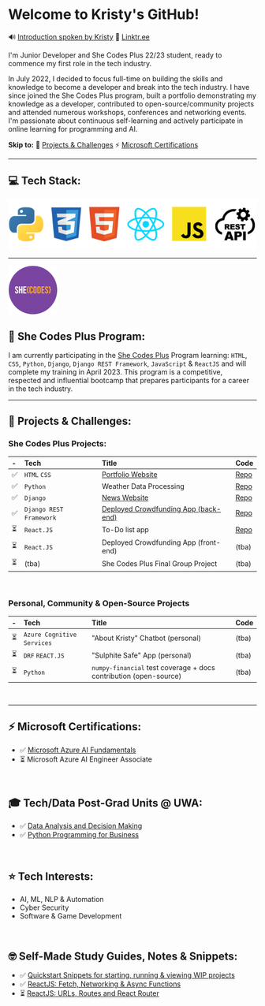 # Welcome to Kristy's GitHub!
🔊 [Introduction spoken by Kristy](https://www.dropbox.com/s/4wc3jeblu89qspr/intro_to_kristy_126sec.mp3?dl=0)  🔗 [Linktr.ee](https://linktr.ee/kristyleigh)

I'm Junior Developer and She Codes Plus 22/23 student, ready to commence my first role in the tech industry.
<p>In July 2022, I decided to focus full-time on building the skills and knowledge to become a developer and break into the tech industry. I have since joined the She Codes Plus program, built a portfolio demonstrating my knowledge as a developer, contributed to open-source/community projects and attended numerous workshops, conferences and networking events. I'm passionate about continuous self-learning and actively participate in online learning for programming and AI.
<br>

**Skip to:** 🚀 [Projects & Challenges](#-projects--challenges) ⚡ [Microsoft Certifications](#-microsoft-certifications) 

-----
## 💻 Tech Stack:

<img src="images/stack.png" />

-----

<img src="images/shecodes-icon.png" width="100px" height="100px" />


## 🧁 She Codes Plus Program:

I am currently participating in the [She Codes Plus](https://shecodes.com.au/program/plus/) Program learning: `HTML`, `CSS`, `Python`, `Django`, `Django REST Framework`, `JavaScript` & `ReactJS` and will complete my training in April 2023. This program is a competitive, respected and influential bootcamp that prepares participants for a career in the tech industry. 

-----
## 🚀 Projects & Challenges:

### She Codes Plus Projects:

| - | Tech | Title | Code |
| :-- | :-- | :-- | :-- | 
|✅ | `HTML` `CSS` | [Portfolio Website](https://ms-kl.github.io/) | [Repo](https://github.com/Ms-KL/Ms-KL.github.io) |
|✅ | `Python` | Weather Data Processing | [Repo](https://github.com/Ms-KL/she-codes-python-weather-project-Ms-KL) |
|✅ | `Django` |  [News Website](https://www.loom.com/share/fa6a7813a17f41b69c7a54d8ddf87a7a)| [Repo](https://github.com/Ms-KL/she-codes-django-news-project-Ms-KL) |
|✅ | `Django REST Framework` | [Deployed Crowdfunding App (back-end)](https://icy-dew-540.fly.dev/) | [Repo](https://github.com/Ms-KL/she-codes-crowdfunding-api-project-Ms-KL) | 
|⏳ | `React.JS` | To-Do list app | [Repo](https://github.com/Ms-KL/todo-list) |
|⏳ | `React.JS` | Deployed Crowdfunding App (front-end) | (tba) |
|⏳ | (tba)| She Codes Plus Final Group Project | (tba) |

<br> 


### Personal, Community & Open-Source Projects

| - | Tech | Title | Code |
| :--- | :--- | :--- | :--- |
|⏳ | `Azure Cognitive Services` | "About Kristy" Chatbot (personal) | (tba) |
|⏳ | `DRF` `REACT.JS` | "Sulphite Safe" App (personal) | (tba)
|⏳ | `Python` | `numpy-financial` test coverage + docs contribution (open-source) | (tba) |

<br>


-----

## ⚡ Microsoft Certifications:
- ✅ [Microsoft
Azure AI Fundamentals](https://www.credly.com/badges/cf1a19d2-5f6e-49d2-9524-5eb88053f091/public_url)
- ⏳ Microsoft Azure AI Engineer Associate

<br>

## 🎓 Tech/Data Post-Grad Units @ UWA:
- ✅ [Data Analysis and Decision Making](https://handbooks.uwa.edu.au/unitdetails?code=MGMT5504)
- ✅ [Python Programming for Business](https://handbooks.uwa.edu.au/unitdetails?code=BUSN5101)

<br>

## ⭐ Tech Interests:
- AI, ML, NLP & Automation
- Cyber Security
- Software & Game Development

<br>

## 🤓 Self-Made Study Guides, Notes & Snippets:
- ✅ [Quickstart Snippets for starting, running & viewing WIP projects](https://gist.github.com/Ms-KL/7e5954905e26f5dfcc8fea99031a37a9)
- ✅ [ReactJS: Fetch, Networking & Async Functions](https://gist.github.com/Ms-KL/d5fa3d72ee0f4ba0a28e8e5d93ba12d8)
- ⏳ [ReactJS: URLs, Routes and React Router](https://gist.github.com/Ms-KL/a0d0c614aceed82e486b298a8fc8b373)
